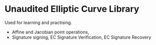 # Unaudited Elliptic Curve Library

Used for learning and practising.

- Affine and Jacobian point operations,
- Signature signing, EC Signature Verification, EC Signature Recovery
